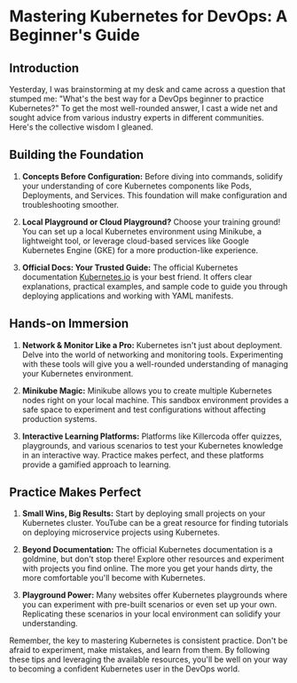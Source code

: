 # Mastering Kubernetes for DevOps: A Beginner's Guide

## Introduction
Yesterday, I was brainstorming at my desk and came across a question that stumped me: "What's the best way for a DevOps beginner to practice Kubernetes?" To get the most well-rounded answer, I cast a wide net and sought advice from various industry experts in different communities. Here's the collective wisdom I gleaned.

## Building the Foundation

1. **Concepts Before Configuration:** Before diving into commands, solidify your understanding of core Kubernetes components like Pods, Deployments, and Services. This foundation will make configuration and troubleshooting smoother.

2. **Local Playground or Cloud Playground?** Choose your training ground! You can set up a local Kubernetes environment using Minikube, a lightweight tool, or leverage cloud-based services like Google Kubernetes Engine (GKE) for a more production-like experience.

3. **Official Docs: Your Trusted Guide:** The official Kubernetes documentation [Kubernetes.io](https://kubernetes.io) is your best friend. It offers clear explanations, practical examples, and sample code to guide you through deploying applications and working with YAML manifests.

## Hands-on Immersion

1. **Network & Monitor Like a Pro:** Kubernetes isn't just about deployment. Delve into the world of networking and monitoring tools. Experimenting with these tools will give you a well-rounded understanding of managing your Kubernetes environment.

2. **Minikube Magic:** Minikube allows you to create multiple Kubernetes nodes right on your local machine. This sandbox environment provides a safe space to experiment and test configurations without affecting production systems.

3. **Interactive Learning Platforms:** Platforms like Killercoda offer quizzes, playgrounds, and various scenarios to test your Kubernetes knowledge in an interactive way. Practice makes perfect, and these platforms provide a gamified approach to learning.

## Practice Makes Perfect

1. **Small Wins, Big Results:** Start by deploying small projects on your Kubernetes cluster. YouTube can be a great resource for finding tutorials on deploying microservice projects using Kubernetes.

2. **Beyond Documentation:** The official Kubernetes documentation is a goldmine, but don't stop there! Explore other resources and experiment with projects you find online. The more you get your hands dirty, the more comfortable you'll become with Kubernetes.

3. **Playground Power:** Many websites offer Kubernetes playgrounds where you can experiment with pre-built scenarios or even set up your own. Replicating these scenarios in your local environment can solidify your understanding.

Remember, the key to mastering Kubernetes is consistent practice. Don't be afraid to experiment, make mistakes, and learn from them. By following these tips and leveraging the available resources, you'll be well on your way to becoming a confident Kubernetes user in the DevOps world.
